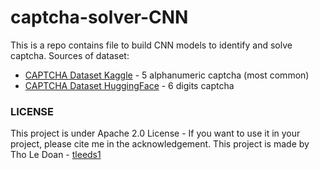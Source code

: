 # captcha-solver-CNN
This is a repo contains file to build CNN models to identify and solve captcha.
Sources of dataset:
- [CAPTCHA Dataset Kaggle]('https://www.kaggle.com/datasets/parsasam/captcha-dataset') - 5 alphanumeric captcha (most common)
- [CAPTCHA Dataset HuggingFace]('https://huggingface.co/datasets/project-sloth/captcha-images') - 6 digits captcha

### LICENSE
This project is under Apache 2.0 License - If you want to use it in your project, please cite me in the acknowledgement.
This project is made by Tho Le Doan - [tleeds1]('https://github.com/tleeds1')
